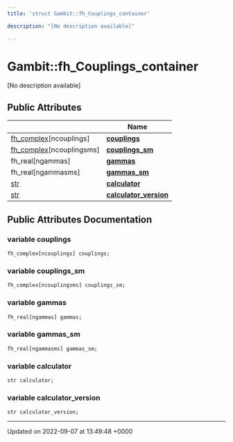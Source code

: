 ```yaml
---
title: 'struct Gambit::fh_Couplings_container'

description: "[No description available]"

---
```


# Gambit::fh_Couplings_container





[No description available]

## Public Attributes

|                | Name           |
| -------------- | -------------- |
| [fh_complex](/documentation/code/classes/classgambit_1_1fcomplext/)[ncouplings] | **[couplings](/documentation/code/classes/structgambit_1_1fh__couplings__container/#variable-couplings)**  |
| [fh_complex](/documentation/code/classes/classgambit_1_1fcomplext/)[ncouplingsms] | **[couplings_sm](/documentation/code/classes/structgambit_1_1fh__couplings__container/#variable-couplings-sm)**  |
| fh_real[ngammas] | **[gammas](/documentation/code/classes/structgambit_1_1fh__couplings__container/#variable-gammas)**  |
| fh_real[ngammasms] | **[gammas_sm](/documentation/code/classes/structgambit_1_1fh__couplings__container/#variable-gammas-sm)**  |
| [str](/documentation/code/namespaces/namespacegambit/#typedef-str) | **[calculator](/documentation/code/classes/structgambit_1_1fh__couplings__container/#variable-calculator)**  |
| [str](/documentation/code/namespaces/namespacegambit/#typedef-str) | **[calculator_version](/documentation/code/classes/structgambit_1_1fh__couplings__container/#variable-calculator-version)**  |

## Public Attributes Documentation

### variable couplings

```
fh_complex[ncouplings] couplings;
```


### variable couplings_sm

```
fh_complex[ncouplingsms] couplings_sm;
```


### variable gammas

```
fh_real[ngammas] gammas;
```


### variable gammas_sm

```
fh_real[ngammasms] gammas_sm;
```


### variable calculator

```
str calculator;
```


### variable calculator_version

```
str calculator_version;
```


-------------------------------

Updated on 2022-09-07 at 13:49:48 +0000
